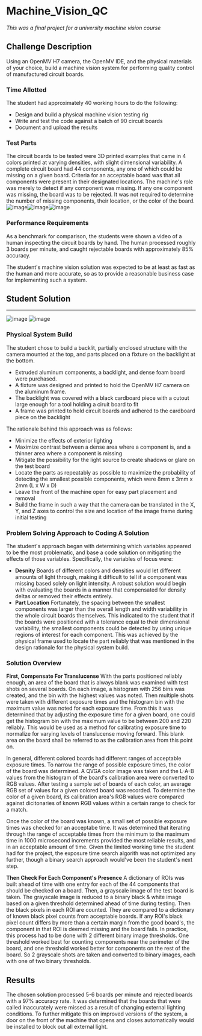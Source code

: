 # **Machine_Vision_QC**
*This was a final project for a university machine vision course*




## **Challenge Description**
Using an OpenMV H7 camera, the OpenMV IDE, and the physical materials of your choice, build a machine vision system for performing quality control of manufactured circuit boards.




### **Time Allotted**
The student had approximately 40 working hours to do the following:
- Design and build a physical machine vision testing rig
- Write and test the code against a batch of 90 circuit boards
- Document and upload the results




### **Test Parts**
The circuit boards to be tested were 3D printed examples that came in 4 colors printed at varying densities, with slight dimensional variability.
A complete circuit board had 44 components, any one of which could be missing on a given board.
Criteria for an acceptable board was that all components were present in their designated locations.
The machine's role was merely to detect if any component was missing.  If any one component was missing, the board was to be rejected.  It was not required to determine the number of missing components, their location, or the color of the board.
![image](https://user-images.githubusercontent.com/121198760/209278631-62b89ca1-4f48-412c-85bc-b2513a12f719.png)![image](https://user-images.githubusercontent.com/121198760/209279285-9dc8def7-2e07-499a-b86f-aee460a7e02a.png)![image](https://user-images.githubusercontent.com/121198760/209279349-760ef157-1a11-4f38-9c7d-4000502a5d05.png)




### **Performance Requirements**
As a benchmark for comparison, the students were shown a video of a human inspecting the circuit boards by hand.  The human processed roughly 3 boards per minute, and caught rejectable boards with approximately 85% accuracy.

The student's machine vision solution was expected to be at least as fast as the human and more accurate, so as to provide a reasonable business case for implementing such a system.




## **Student Solution**
---

![image](https://user-images.githubusercontent.com/121198760/209278962-3642c830-c9c4-41c3-af2b-f0c3ffe7fcfe.png)
![image](https://user-images.githubusercontent.com/121198760/209279118-afe49a41-1024-464d-8cc9-782cc6bac036.png)


### **Physical System Build**
The student chose to build a backlit, partially enclosed structure with the camera mounted at the top, and parts placed on a fixture on the backlight at the bottom.
- Extruded aluminum components, a backlight, and dense foam board were purchased.
- A fixture was designed and printed to hold the OpenMV H7 camera on the aluminum frame.
- The backlight was covered with a black cardboard piece with a cutout large enough for a tool holding a ciruit board to fit
- A frame was printed to hold circuit boards and adhered to the cardboard piece on the backlight

The rationale behind this approach was as follows:
- Minimize the effects of exterior lighting
- Maximize contrast between a dense area where a component is, and a thinner area where a component is missing
- Mitigate the possibility for the light source to create shadows or glare on the test board
- Locate the parts as repeatably as possible to maximize the probability of detecting the smallest possible components, which were 8mm x 3mm x 2mm (L x W x D)
- Leave the front of the machine open for easy part placement and removal
- Build the frame in such a way that the camera can be translated in the X, Y, and Z axes to control the size and location of the image frame during initial testing




### **Problem Solving Approach to Coding A Solution**
The student's approach began with determining which variables appeared to be the most problematic, and base a code solution on mitigating the effects of those variables.
Specifically, the variables of focus were:
- **Desnity**
    Boards of different colors and densities would let different amounts of light through, making it difficult to tell if a component was missing based solely on light       intensity.  A robust solution would begin with evaluating the boards in a manner that compensated for density deltas or removed their effects entirely.
- **Part Location**
    Fortunately, the spacing between the smallest components was larger than the overall length and width variability in the whole circuit boards themselves.
    This indicated to the student that if the boards were positioned with a tolerance equal to their dimensional variability, the smallest components could be detected       by using unique regions of interest for each component.  This was achieved by the physical frame used to locate the part reliably that was mentioned in the             design rationale for the physical system build.
    



### **Solution Overview**
**First, Compensate For Translucense**
With the parts positioned reliably enough, an area of the board that is always blank was examined with test shots on several boards.  On each image, a histogram with 256 bins was created, and the bin with the highest values was noted.  Then multiple shots were taken with different exposure times and the histogram bin with the maximum value was noted for each exposure time.  From this it was determined that by adjusting the exposure time for a given board, one could get the histogram bin with the maximum value to be between 200 and 220 reliably.  This would be used as a method for calibrating exposure time to normalize for varying levels of translucense moving forward.  This blank area on the board shall be referred to as the calibration area from this point on.

In general, different colored boards had different ranges of acceptable exposure times.  To narrow the range of possible exposure times, the color of the board was determined.  A QVGA color image was taken and the L-A-B values from the histogram of the board's calibration area were converted to RGB values.  After testing a sample set of boards of each color, an average RGB set of values for a given colored board was recorded.  To determine the color of a given board, its calibration area's RGB values were compared against dicitonaries of known RGB values within a certain range to check for a match.

Once the color of the board was known, a small set of possible exposure times was checked for an acceptabe time.  It was determined that iterating through the range of acceptable times from the minimum to the maximum time in 1000 microsecond increments provided the most reliable results, and in an acceptable amount of time.  Given the limited working time the student had for the project, the exposure time search algorith was not optimized any further, though a binary search approach would've been the student's next step.




**Then Check For Each Component's Presence**
A dictionary of ROIs was built ahead of time with one entry for each of the 44 components that should be checked on a board.  Then, a grayscale image of the test board is taken.  The grayscale image is reduced to a binary black & white image based on a given threshold determined ahead of time during testing.  Then the black pixels in each ROI are counted.  They are compared to a dictionary of known black pixel counts from acceptable boards.  If any ROI's black pixel count differs by more than a certain margin from the good board's, the component in that ROI is deemed missing and the board fails.  In practice, this process had to be done with 2 different binary image thresholds.  One threshold worked best for counting components near the perimeter of the board, and one threshold worked better for components on the rest of the board.  So 2 grayscale shots are taken and converted to binary images, each with one of two binary thresholds.




## **Results**
The chosen solution processed 5-6 boards per minute and rejected boards with a 97% accuracy rate.  It was determined that the boards that were called inaccurately were missed as a result of changing external lighting conditions.  To further mitigate this on improved versions of the system, a door on the front of the machine that opens and closes automatically would be installed to block out all external light.
